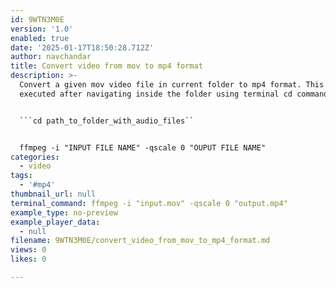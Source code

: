 ```yaml
---
id: 9WTN3M0E
version: '1.0'
enabled: true
date: '2025-01-17T18:50:28.712Z'
author: navchandar
title: Convert video from mov to mp4 format
description: >-
  Convert a given mov video file in current folder to mp4 format. This must be
  executed after navigating inside the folder using terminal cd command:


  ```cd path_to_folder_with_audio_files``


  ffmpeg -i "INPUT FILE NAME" -qscale 0 "OUPUT FILE NAME"
categories:
  - video
tags:
  - '#mp4'
thumbnail_url: null
terminal_command: ffmpeg -i "input.mov" -qscale 0 "output.mp4"
example_type: no-preview
example_player_data:
  - null
filename: 9WTN3M0E/convert_video_from_mov_to_mp4_format.md
views: 0
likes: 0

---
```

